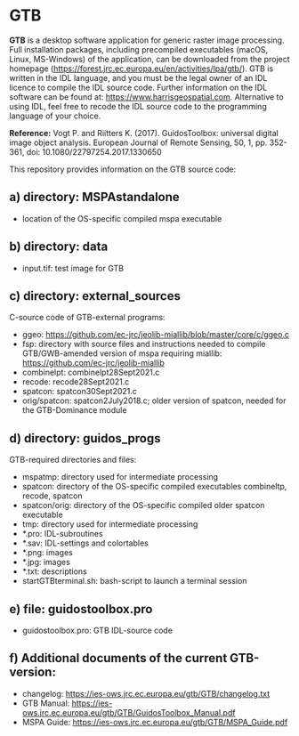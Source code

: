 # GTB
**GTB** is a desktop software application for generic raster image processing. Full installation packages, including precompiled executables (macOS, Linux, MS-Windows) of the application, can be downloaded from the project homepage (https://forest.jrc.ec.europa.eu/en/activities/lpa/gtb/). GTB is written in the IDL language, and you must be the legal owner of an IDL licence to compile the IDL source code. Further information on the IDL software can be found at: https://www.harrisgeospatial.com. Alternative to using IDL, feel free to recode the IDL source code to the programming language of your choice.

**Reference:** Vogt P. and Riitters K. (2017). GuidosToolbox: universal digital image object analysis. European Journal of Remote Sensing, 50, 1, pp. 352-361, doi: 10.1080/22797254.2017.1330650


This repository provides information on the GTB source code:

a) directory: MSPAstandalone
-----------
-   location of the OS-specific compiled mspa executable

b) directory: data 
-----------
-   input.tif: test image for GTB

c) directory: external_sources
-------
C-source code of GTB-external programs:
-   ggeo: https://github.com/ec-jrc/jeolib-miallib/blob/master/core/c/ggeo.c
-   fsp: directory with source files and instructions needed to compile GTB/GWB-amended version of mspa requiring miallib: https://github.com/ec-jrc/jeolib-miallib
-   combinelpt: combinelpt28Sept2021.c
-   recode: recode28Sept2021.c
-   spatcon: spatcon30Sept2021.c
-   orig/spatcon: spatcon2July2018.c; older version of spatcon, needed for the GTB-Dominance module

d) directory: guidos_progs
------
GTB-required directories and files:
-   mspatmp: directory used for intermediate processing
-   spatcon: directory of the OS-specific compiled executables combineltp, recode, spatcon
-   spatcon/orig: directory of the OS-specific compiled older spatcon executable
-   tmp: directory used for intermediate processing
-   *.pro: IDL-subroutines
-   *.sav: IDL-settings and colortables
-   *.png: images
-   *.jpg: images
-   *.txt: descriptions
-   startGTBterminal.sh: bash-script to launch a terminal session 

e) file: guidostoolbox.pro
------
-   guidostoolbox.pro: GTB IDL-source code

f) Additional documents of the current GTB-version:
-----
-   changelog: https://ies-ows.jrc.ec.europa.eu/gtb/GTB/changelog.txt
-   GTB Manual: https://ies-ows.jrc.ec.europa.eu/gtb/GTB/GuidosToolbox_Manual.pdf
-   MSPA Guide: https://ies-ows.jrc.ec.europa.eu/gtb/GTB/MSPA_Guide.pdf

